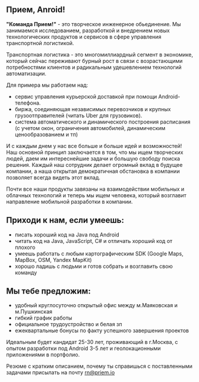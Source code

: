 ## Прием, Anroid!

**"Команда Прием!"** - это творческое инженерное обьединение. Мы занимаемся исследованием, разработкой и внедрением новых технологических продуктов и сервисов в сфере управления транспортной логистикой. 

Транспортная логистика - это многомиллиардный сегмент в экономике, который сейчас переживают бурный рост в связи с возрастающими потребностями клиентов и радикальным удешевлением технологий автоматизации.  

Для примера мы работаем над:
- сервис управления курьерской доставкой при помощи Android-телефона.
- биржа, соединяющая независимых перевозчиков и крупных грузоотправителей (читать Uber для грузовиков).
- система автоматического и динамического построения расписания (с учетом окон, ограничения автомобилей, динамическим ценообразованием и тп)

И с каждым днем у нас все больше и больше идей и возможностей! Наш основной принцип заключается в том, что мы ищем творческих людей, даем им интереснейшие задачи и большую свободу поиска решения. Каждый наш сотрудник делает огромный вклад в будущее компании, а наша открытая демократичная обстановка в компании позволяет всегда видеть этот вклад.

Почти все наши продукты завязаны на взаимодействии мобильных и облачных технологий и теперь мы ищем человека, который возглавит направление мобильной разработки в компании. 

## Приходи к нам, если умеешь:
- писать хороший код на Java под Android
- читать код на Java, JavaScript, C# и отличать хороший код от плохого
- умеешь работать с любым картографическим SDK (Google Maps, MapBox, OSM, Yandex MapKit)
- хорошо ладишь с людьми и готов собрать и возглавить свою команду 

## Мы тебе предложим:
- удобный круглосуточно открытый офис между м.Маяковская и м.Пушкинская
- гибкий график работы
- официальное трудоустройство и белая зп
- ежеквартальные бонусы по факту успешного завершения проектов

Идеальным будет кандидат 25-30 лет, проживающий в г.Москва, с опытом разработки под Аndroid 3-5 лет и геолокационными приложениями в портфолио.

Резюме с кратким описанием, почему ты справишься с поставленными задачами присылать на почту rn@priem.io 
